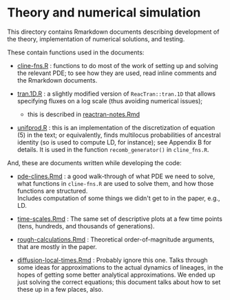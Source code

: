 # Theory and numerical simulation

This directory contains Rmarkdown documents describing development of the theory,
implementation of numerical solutions,
and testing.

These contain functions used in the documents:

- [cline-fns.R](cline-fns.R) : functions to do most of the work of setting up and solving the relevant PDE; to see how they are used, read inline comments and the Rmarkdown documents.

- [tran.1D.R](tran.1D.R) : a slightly modified version of `ReacTran::tran.1D` that allows specifying fluxes on a log scale (thus avoiding numerical issues);
    
    * this is described in [reactran-notes.Rmd](reactran-notes.html)

- [unifprod.R](unifprod.R) : this is an implementation of the discretization of equation (5) in the text;
    or equivalently, finds multilocus probabilities of ancestral identity (so is used to compute LD, for instance); 
    see Appendix B for details.   It is used in the function `recomb_generator()` in `cline_fns.R`.


And, these are documents written while developing the code:

- [pde-clines.Rmd](pde-clines.html) : a good walk-through of what PDE we need to solve, what functions in `cline-fns.R` are used to solve them,
    and how those functions are structured.  
    Includes computation of some things we didn't get to in the paper, e.g., LD.

- [time-scales.Rmd](time-scales.html) : The same set of descriptive plots at a few time points (tens, hundreds, and thousands of generations).

- [rough-calculations.Rmd](rough-calculations.html) : Theoretical order-of-magnitude arguments, that are mostly in the paper.

- [diffusion-local-times.Rmd](diffusion-local-times.html) : Probably ignore this one. 
    Talks through some ideas for approximations to the actual dynamics of lineages,
    in the hopes of getting some better analytical approximations.
    We ended up just solving the correct equations; this document talks about how to set these up in a few places, also.


